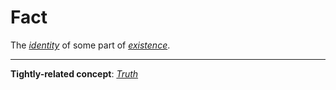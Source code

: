 # Fact
The [*identity*](./identity) of some part of [*existence*](./existence.md#existence-as-synonymous-with-reality).

---

**Tightly-related concept**: [*Truth*](./truth.md)